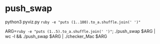 # push_swap

python3 pyviz.py `ruby -e "puts (1..100).to_a.shuffle.join(' ')"`

ARG=`ruby -e "puts (1..5).to_a.shuffle.join(' ')"`; ./push_swap $ARG | wc -l && ./push_swap $ARG | ./checker_Mac $ARG